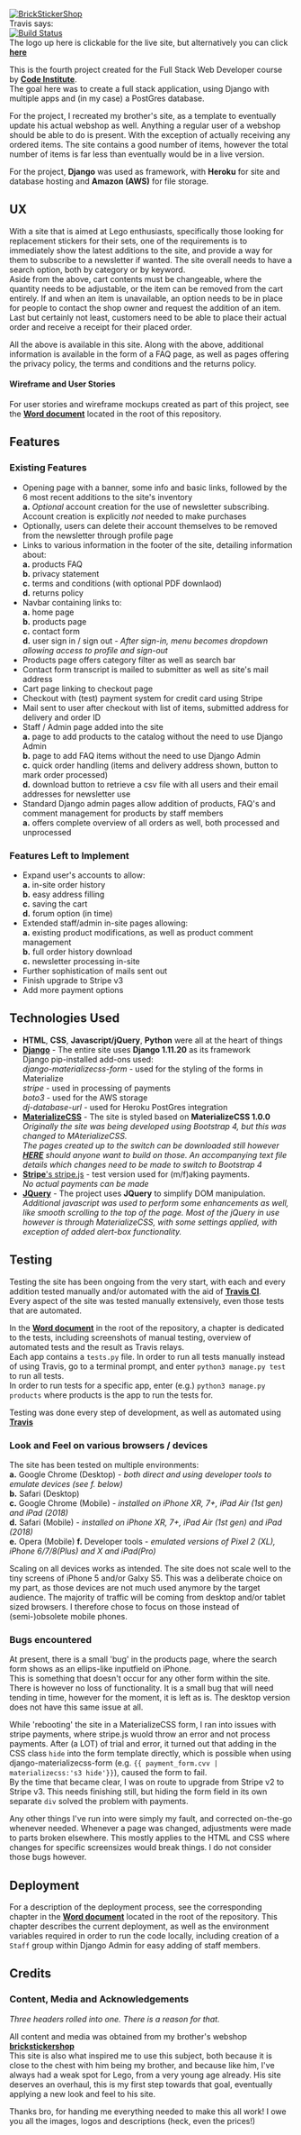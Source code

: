 [![BrickStickerShop](https://s3-eu-west-1.amazonaws.com/bss-msp-4/static/images/logo.png)](https://bss-msp-4.herokuapp.com)   
Travis says:  
[![Build Status](https://travis-ci.org/arjanvdmeij/msp4-bricksticker.svg?branch=master)](https://travis-ci.org/arjanvdmeij/msp4-bricksticker)  
The logo up here is clickable for the live site, but alternatively you can click 
[**here**](https://bss-msp-4.herokuapp.com)

This is the fourth project created for the Full Stack Web Developer course by [**Code Institute**](https://codeinstitute.net).  
The goal here was to create a full stack application, using Django with multiple apps and (in my case) a PostGres database.  

For the project, I recreated my brother's site, as a template to eventually update his actual webshop as well.
Anything a regular user of a webshop should be able to do is present. With the exception of actually receiving any ordered items.
The site contains a good number of items, however the total number of items is far less than eventually would be in a live version.

For the project, **Django** was used as framework, with **Heroku** for site and database hosting and **Amazon (AWS)** for file storage.

## UX
 
With a site that is aimed at Lego enthusiasts, specifically those looking for replacement stickers for their sets, one of the requirements
is to immediately show the latest additions to the site, and provide a way for them to subscribe to a newsletter if wanted.
The site overall needs to have a search option, both by category or by keyword.  
Aside from the above, cart contents must be changeable, where the quantity needs to be adjustable, or the item can be removed from the cart entirely. 
If and when an item is unavailable, an option needs to be in place for people to contact the shop owner and request the addition of an item.
Last but certainly not least, customers need to be able to place their actual order and receive a receipt for their placed order.

All the above is available in this site. Along with the above, additional information is available in the form of a FAQ page, as well as pages offering 
the privacy policy, the terms and conditions and the returns policy.

#### Wireframe and User Stories
For user stories and wireframe mockups created as part of this project, see the [**Word document**](https://github.com/arjanvdmeij/msp4-bricksticker/blob/master/MSP-4-Brickstickershop.docx) located in the root of this repository.

## Features
### Existing Features
- Opening page with a banner, some info and basic links, followed by the 6 most recent additions to the site's inventory  
   **a.** *Optional* account creation for the use of newsletter subscribing. Account creation is explicitly *not* needed to make purchases
- Optionally, users can delete their account themselves to be removed from the newsletter through profile page
- Links to various information in the footer of the site, detailing information about:  
   **a.** products FAQ  
   **b.** privacy statement  
   **c.** terms and conditions (with optional PDF downlaod)  
   **d.** returns policy  
- Navbar containing links to:  
   **a.** home page  
   **b.** products page  
   **c.** contact form  
   **d.** user sign in / sign out - *After sign-in, menu becomes dropdown allowing access to profile and sign-out*
- Products page offers category filter as well as search bar 
- Contact form transcript is mailed to submitter as well as site's mail address
- Cart page linking to checkout page
- Checkout with (test) payment system for credit card using Stripe
- Mail sent to user after checkout with list of items, submitted address for delivery and order ID
- Staff / Admin page added into the site  
   **a.** page to add products to the catalog without the need to use Django Admin  
   **b.** page to add FAQ items without the need to use Django Admin  
   **c.** quick order handling (items and delivery address shown, button to mark order processed)  
   **d.** download button to retrieve a csv file with all users and their email addresses for newsletter use  
- Standard Django admin pages allow addition of products, FAQ's and comment management for products by staff members  
   **a.** offers complete overview of all orders as well, both processed and unprocessed

### Features Left to Implement  
- Expand user's accounts to allow:  
   **a.** in-site order history  
   **b.** easy address filling  
   **c.** saving the cart  
   **d.** forum option (in time)
- Extended staff/admin in-site pages allowing:  
   **a.** existing product modifications, as well as product comment management  
   **b.** full order history download  
   **c.** newsletter processing in-site
- Further sophistication of mails sent out
- Finish upgrade to Stripe v3
- Add more payment options

## Technologies Used
- **HTML**, **CSS**, **Javascript/jQuery**, **Python** were all at the heart of things
- [**Django**](https://www.djangoproject.com/) - The entire site uses **Django 1.11.20** as its framework  
   Django pip-installed add-ons used:  
   *django-materializecss-form* - used for the styling of the forms in Materialize  
   *stripe* - used in processing of payments  
   *boto3* - used for the AWS storage  
   *dj-database-url* - used for Heroku PostGres integration  
- [**MaterializeCSS**](https://materializecss.com) - The site is styled based on **MaterializeCSS 1.0.0**  
   *Originally the site was being developed using Bootstrap 4, but this was changed to MAterializeCSS.*  
   *The pages created up to the switch can be downloaded still however* [***HERE***](https://github.com/arjanvdmeij/msp4-bricksticker/blob/master/bss_booststrap.tar.gz)
   *should anyone want to build on those. An accompanying text file details which changes need to be made to switch to Bootstrap 4*
- [**Stripe**'s stripe.js](https://stripe.com/) - test version used for (m/f)aking payments.  
   *No actual payments can be made*
- [**JQuery**](https://jquery.com) - The project uses **JQuery** to simplify DOM manipulation.  
   *Additional javascript was used to perform some enhancements as well, like smooth scrolling to the top of the page. Most of the* 
   *jQuery in use however is through MaterializeCSS, with some settings applied, with exception of added alert-box functionality.*

## Testing
Testing the site has been ongoing from the very start, with each and every addition tested manually and/or automated with the aid of
[**Travis CI**](https://travis-ci.org/).  
Every aspect of the site was tested manually extensively, even those tests that are automated.  

In the [**Word document**](https://github.com/arjanvdmeij/msp4-bricksticker/blob/master/MSP-4-Brickstickershop.docx) 
in the root of the repository, a chapter is dedicated
to the tests, including screenshots of manual testing, overview of automated tests and the result as Travis relays.  
Each app contains a `tests.py` file. In order to run all tests manually instead of using Travis, 
go to a terminal prompt, and enter `python3 manage.py test` to run all tests.  
In order to run tests for a specific app, enter (e.g.) `python3 manage.py products` where products is the app to run the tests for.

Testing was done every step of development, as well as automated using **[Travis](https://travis-ci.org)**


### Look and Feel on various browsers / devices
The site has been tested on multiple environments:  
   **a.** Google Chrome (Desktop) - *both direct and using developer tools to emulate devices (see f. below)*  
   **b.** Safari (Desktop)  
   **c.** Google Chrome (Mobile) - *installed on iPhone XR, 7+, iPad Air (1st gen) and iPad (2018)*  
   **d.** Safari (Mobile) - *installed on iPhone XR, 7+, iPad Air (1st gen) and iPad (2018)*  
   **e.** Opera (Mobile)
   **f.** Developer tools - *emulated versions of Pixel 2 (XL), iPhone 6/7/8(Plus) and X and iPad(Pro)*

Scaling on all devices works as intended. The site does not scale well to the tiny screens of iPhone 5 and/or Galxy S5. This was
a deliberate choice on my part, as those devices are not much used anymore by the target audience. The majority of traffic will
be coming from desktop and/or tablet sized browsers. I therefore chose to focus on those instead of (semi-)obsolete mobile phones.

### Bugs encountered
At present, there is a small 'bug' in the products page, where the search form shows as an ellips-like inputfield on iPhone.  
This is something that doesn't occur for any other form within the site. There is however no loss of functionality. 
It is a small bug that will need tending in time, however for the moment, it is left as is. The desktop version does not have this
same issue at all.

While 'rebooting' the site in a MaterializeCSS form, I ran into issues with stripe payments, where stripe.js wuold throw an error and not process payments.
After (a LOT) of trial and error, it turned out that adding in the CSS class `hide` into the form template directly, which is 
possible when using django-materializecss-form (e.g. `{{ payment_form.cvv | materializecss:'s3 hide'}}`), caused the form to fail.  
By the time that became clear, I was on route to upgrade from Stripe v2 to Stripe v3. This needs finishing still, but hiding the form field in its own
separate `div` solved the problem with payments.  

Any other things I've run into were simply my fault, and corrected on-the-go whenever needed. Whenever a page was changed, adjustments were made to parts
broken elsewhere. This mostly applies to the HTML and CSS where changes for specific screensizes would break things. I do not consider those bugs however.

## Deployment

For a description of the deployment process, see the corresponding chapter in the 
[**Word document**](https://github.com/arjanvdmeij/msp4-bricksticker/blob/master/MSP-4-Brickstickershop.docx) located in the root of the repository.
This chapter describes the current deployment, as well as the environment variables required in order to run the code locally, 
including creation of a `Staff` group within Django Admin for easy adding of staff members.

## Credits

### Content, Media and Acknowledgements
*Three headers rolled into one. There is a reason for that.*  

All content and media was obtained from my brother's webshop [**brickstickershop**](https://www.brickstickershop.com/?Lng=en)  
This site is also what inspired me to use this subject, both because it is close to the chest with him being my brother, 
and because like him, I've always had a weak spot for Lego, from a very young age already. His site deserves an overhaul,
this is my first step towards that goal, eventually applying a new look and feel to his site.

Thanks bro, for handing me everything needed to make this all work!
I owe you all the images, logos and descriptions (heck, even the prices!)